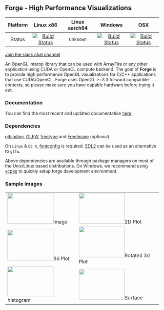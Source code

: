 ## Forge - High Performance Visualizations
| Platform | Linux x86 | Linux aarch64 | Windows | OSX |
|:--------:|:---------:|:-------------:|:-------:|:---:|
| Status   | [![Build Status](https://travis-ci.org/arrayfire/forge.svg?branch=v1.0)](https://travis-ci.org/arrayfire/forge) | `Unknown` | [![Build Status](https://ci.appveyor.com/api/projects/status/github/arrayfire/forge?branch=v1.0&svg=true)](https://ci.appveyor.com/project/9prady9/forge-jwb4e) | [![Build Status](https://travis-ci.org/arrayfire/forge.svg?branch=v1.0)](https://travis-ci.org/arrayfire/forge) |

[Join the slack chat channel](https://join.slack.com/t/arrayfire-org/shared_invite/enQtMjI4MjIzMDMzMTczLWM4ODIyZjA3YmY3NWEwMjk2N2Q0YTQyNGMwZmU4ZjkxNGU0MjYzYmUzYTg3ZTM0MDQxOTE2OTJjNGVkOGEwN2M)

An OpenGL interop library that can be used with ArrayFire or any other application using CUDA or OpenCL compute backend. The goal of **Forge** is to provide high performance OpenGL visualizations for C/C++ applications that use CUDA/OpenCL. Forge uses OpenGL >=3.3 forward compatible contexts, so please make sure you have capable hardware before trying it out.

### Documentation

You can find the most recent and updated documentation [here](http://arrayfire.org/forge/index.htm).

### Dependencies
[glbinding](https://github.com/cginternals/glbinding), [GLFW](http://www.glfw.org/), [freetype](http://www.freetype.org/) and [FreeImage](http://freeimage.sourceforge.net/) (optional).

On `Linux` & `OS X`, [fontconfig](http://www.freedesktop.org/wiki/Software/fontconfig/) is required. [SDL2](https://www.libsdl.org/) can be used as an alternative to `glfw`.

Above dependencies are available through package managers on most of the Unix/Linux based distributions. On Windows, we recommend using [vcpkg](https://github.com/Microsoft/vcpkg) to quickly setup forge development environment.

### Sample Images
|     |     |
|-----|-----|
| <img src="./docs/images/image.png" width=150 height=100>Image</img> | <img src="./docs/images/plot.png" width=150 height=100>2D Plot</img>  |
| <img src="./docs/images/plot31.png" width=150 height=100>3d Plot</img> | <img src="./docs/images/plot32.png" width=150 height=100>Rotated 3d Plot</img> |
| <img src="./docs/images/hist.png" width=150 height=100>histogram</img> | <img src="./docs/images/surface.png" width=150 height=100>Surface</img> |
